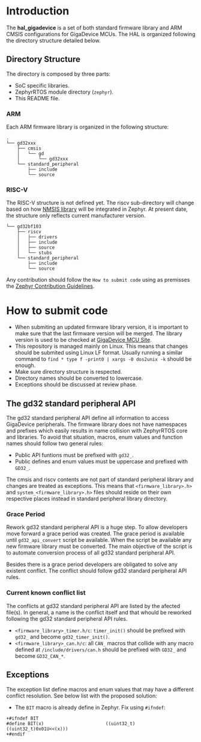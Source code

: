 # Introduction

The **hal_gigadevice** is a set of both standard firmware library and ARM CMSIS
configurations for GigaDevice MCUs. The HAL is organized following the
directory structure detailed below.

## Directory Structure

The directory is composed by three parts:

 - SoC specific libraries.
 - ZephyrRTOS module directory (`zephyr`).
 - This README file.

### ARM

Each ARM firmware library is organized in the following structure:

```
.
└── gd32xxx
    ├── cmsis
    │   └── gd
    │       └── gd32xxx
    └── standard_peripheral
        ├── include
        └── source
```

### RISC-V

The RISC-V structure is not defined yet. The riscv sub-directory will change
based on how [NMSIS library](https://github.com/Nuclei-Software/NMSIS/) will
be integrated in Zephyr. At present date, the structure only reflects current
manufacturer version.

```
└── gd32bf103
    ├── riscv
    │   ├── drivers
    │   ├── include
    │   ├── source
    │   └── stubs
    └── standard_peripheral
        ├── include
        └── source
```

 Any contribution should follow the `How to submit code` using as premisses the
 [Zephyr Contribution Guidelines](https://docs.zephyrproject.org/latest/contribute/index.html).

# How to submit code

 - When submiting an updated firmware library version, it is important to make
   sure that the last firmware version will be merged. The library version is
   used to be checked at [GigaDevice MCU Site](http://www.gd32mcu.com/en/download/).
 - This repository is managed mainly on Linux. This means that changes should
   be submited using Linux LF format. Usually running a similar command to
   `find * type f -print0 | xargs -0 dos2unix -k` should be enough.
 - Make sure directory structure is respected.
 - Directory names should be converted to lowercase.
 - Exceptions should be discussed at review phase.

## The gd32 standard peripheral API

The gd32 standard peripheral API define all information to access GigaDevice
peripherals. The firmware library does not have namespaces and prefixes which
easily results in name collision with ZephyrRTOS core and libraries. To avoid
that situation, macros, enum values and function names should follow two
general rules:

 - Public API funtions must be prefixed with `gd32_`.
 - Public defines and enum values must be uppercase and prefixed with `GD32_`.

The cmsis and riscv contents are not part of standard peripheral library and
changes are treated as exceptions. This means that `<firmware_library>.h>` and
`system_<firmware_library>.h>` files should reside on their own respective
places instead in standard peripheral library directory.

### Grace Period

Rework gd32 standard peripheral API is a huge step. To allow developers move
forward a grace period was created. The grace period is available until
`gd32_api_convert` script be available. When the script be available any new
firmware library must be converted. The main objective of the script is to
automate conversion process of all gd32 standard peripheral API.

Besides there is a grace period developers are obligated to solve any existent
conflict. The conflict should follow gd32 standard peripheral API rules.

### Current known conflict list

The conflicts at gd32 standard peripheral API are listed by the afected file(s).
In general, a name is the conflict itself and that whould be reworked following
the gd32 standard peripheral API rules.

 - `<firmware_library>_timer.h/c`: `timer_init()` should be prefixed with
   `gd32_` and become `gd32_timer_init()`.
 - `<firmware_library>_can.h/c`: all `CAN_` macros that collide with any
   macro defined at `/include/drivers/can.h` should be prefixed with `GD32_`
   and become `GD32_CAN_*`.

## Exceptions

The exception list define macros and enum values that may have a different
conflict resolution. See below list with the proposed solution:

 - The `BIT` macro is already define in Zephyr. Fix using `#ifndef`:
```review
+#ifndef BIT
#define BIT(x)                       ((uint32_t)((uint32_t)0x01U<<(x)))
+#endif
```
